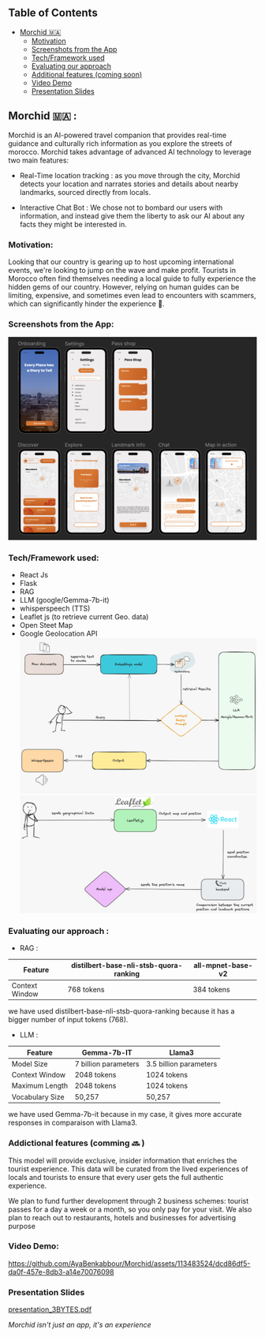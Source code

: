 ## Table of Contents

- [Morchid 🇲🇦](#morchid-)
  - [Motivation](#motivation)
  - [Screenshots from the App](#screenshots-from-the-app)
  - [Tech/Framework used](#techframework-used)
  - [Evaluating our approach](#evaluating-our-approach--)
  - [Additional features (coming soon)](#additional-features-coming-soon-)
  - [Video Demo](#video-demo)
  - [Presentation Slides](#presentation-slides)



## Morchid 🇲🇦 :

Morchid is an AI-powered travel companion that provides real-time guidance and culturally rich information as you explore the streets of morocco. Morchid takes advantage of advanced AI technology to leverage two main features:

- Real-Time location tracking : as you move through the city, Morchid detects your location and narrates stories and details about nearby landmarks, sourced directly from locals.

- Interactive Chat Bot : We chose not to bombard our users with information, and instead give them the liberty to ask our AI about any facts they might be interested in.

### Motivation:

Looking that our country is gearing up to host upcoming international events, we're looking to jump on the wave and make profit. Tourists in Morocco often find themselves needing a local guide to fully experience the hidden gems of our country. However, relying on human guides can be limiting, expensive, and sometimes even lead to encounters with scammers, which can significantly hinder the experience 🫠.

### Screenshots from the App:

![ScreenShot](/ressources/UI_Dark.png)

### Tech/Framework used:

- React Js
- Flask
- RAG
- LLM (google/Gemma-7b-it)
- whisperspeech (TTS)
- Leaflet js (to retrieve current Geo. data)
- Open Steet Map
- Google Geolocation API
![Archi1](/ressources/archi1.jpeg)
![Archi2](/ressources/archi2.jpeg)

### Evaluating our approach : 
* RAG :
  
| Feature             | distilbert-base-nli-stsb-quora-ranking | all-mpnet-base-v2  |
|---------------------|----------------------------------------|--------------------|
| Context Window      | 768 tokens                             | 384 tokens         |

we have used distilbert-base-nli-stsb-quora-ranking because it has a bigger number of input tokens (768). 

* LLM :
  
| Feature         | Gemma-7b-IT                                      | Llama3                                          |
|-----------------|--------------------------------------------------|-------------------------------------------------|
| Model Size      | 7 billion parameters                             | 3.5 billion parameters                          |
| Context Window  | 2048 tokens                                      | 1024 tokens                                     |
| Maximum Length  | 2048 tokens                                      | 1024 tokens                                     |
| Vocabulary Size | 50,257                                           | 50,257                                          |

we have used Gemma-7b-it because in my case, it gives more accurate responses in comparaison with Llama3. 



### Addictional features (comming 🔜 )

This model will provide exclusive, insider information that enriches the tourist experience. This data will be curated from the lived experiences of locals and tourists to ensure that every user gets the full authentic experience.

We plan to fund further development through 2 business schemes: tourist passes for a day a week or a month, so you only pay for your visit. We also plan to reach out to restaurants, hotels and businesses for advertising purpose

### Video Demo:


https://github.com/AyaBenkabbour/Morchid/assets/113483524/dcd86df5-da0f-457e-8db3-a14e70076098

### Presentation Slides 

[presentation_3BYTES.pdf](https://github.com/AyaBenkabbour/Morchid/files/15368177/presentation_3BYTES.pdf)

_Morchid isn't just an app, it's an experience_
